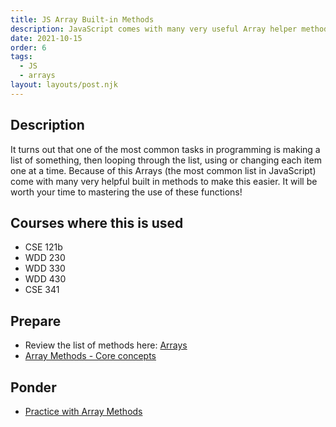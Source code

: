 ```yaml
---
title: JS Array Built-in Methods
description: JavaScript comes with many very useful Array helper methods. This module will introduce some of them and their usage.
date: 2021-10-15
order: 6
tags:
  - JS
  - arrays
layout: layouts/post.njk
---
```


## Description

It turns out that one of the most common tasks in programming is making a list of something, then looping through the list, using or changing each item one at a time. Because of this Arrays (the most common list in JavaScript) come with many very helpful built in methods to make this easier. It will be worth your time to mastering the use of these functions!

## Courses where this is used

- CSE 121b
- WDD 230
- WDD 330
- WDD 430
- CSE 341

## Prepare

- Review the list of methods here: [Arrays](https://developer.mozilla.org/en-US/docs/Web/JavaScript/Reference/Global_Objects/Array#constructor)
- [Array Methods - Core concepts](prepare1/)

## Ponder

- [Practice with Array Methods](ponder1/)
